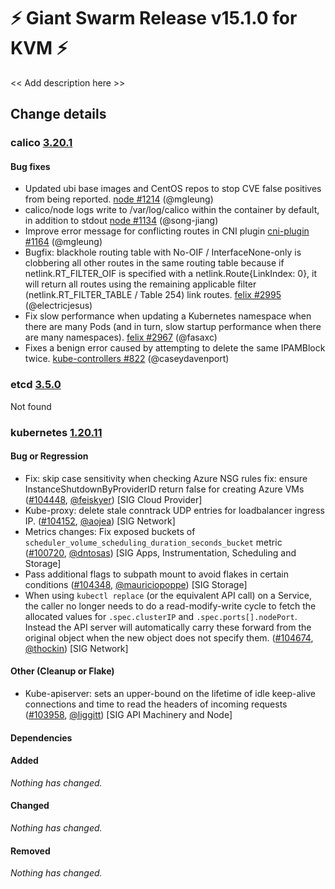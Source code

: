 # :zap: Giant Swarm Release v15.1.0 for KVM :zap:

<< Add description here >>

## Change details


### calico [3.20.1](https://github.com/projectcalico/calico/releases/tag/v3.20.1)

#### Bug fixes
 - Updated ubi base images and CentOS repos to stop CVE false positives from being reported. [node #1214](https://github.com/projectcalico/node/pull/1214) (@mgleung)
 - calico/node logs write to /var/log/calico within the container by default, in addition to stdout [node #1134](https://github.com/projectcalico/node/pull/1134) (@song-jiang)
 - Improve error message for conflicting routes in CNI plugin [cni-plugin #1164](https://github.com/projectcalico/cni-plugin/pull/1164) (@mgleung)
 - Bugfix: blackhole routing table with No-OIF / InterfaceNone-only is clobbering all other routes in the same routing table because if netlink.RT_FILTER_OIF is specified with a netlink.Route{LinkIndex: 0}, it will return all routes using the remaining applicable filter (netlink.RT_FILTER_TABLE / Table 254) link routes. [felix #2995](https://github.com/projectcalico/felix/pull/2995) (@electricjesus)
 - Fix slow performance when updating a Kubernetes namespace when there are many Pods (and in turn, slow startup performance when there are many namespaces). [felix #2967](https://github.com/projectcalico/felix/pull/2967) (@fasaxc)
 - Fixes a benign error caused by attempting to delete the same IPAMBlock twice. [kube-controllers #822](https://github.com/projectcalico/kube-controllers/pull/822) (@caseydavenport)



### etcd [3.5.0](https://github.com/etcd-io/etcd/releases/tag/v3.5.0)

Not found


### kubernetes [1.20.11](https://github.com/kubernetes/kubernetes/releases/tag/v1.20.11)

#### Bug or Regression
- Fix: skip case sensitivity when checking Azure NSG rules
  fix: ensure InstanceShutdownByProviderID return false for creating Azure VMs ([#104448](https://github.com/kubernetes/kubernetes/pull/104448), [@feiskyer](https://github.com/feiskyer)) [SIG Cloud Provider]
- Kube-proxy: delete stale conntrack UDP entries for loadbalancer ingress IP. ([#104152](https://github.com/kubernetes/kubernetes/pull/104152), [@aojea](https://github.com/aojea)) [SIG Network]
- Metrics changes: Fix exposed buckets of `scheduler_volume_scheduling_duration_seconds_bucket` metric ([#100720](https://github.com/kubernetes/kubernetes/pull/100720), [@dntosas](https://github.com/dntosas)) [SIG Apps, Instrumentation, Scheduling and Storage]
- Pass additional flags to subpath mount to avoid flakes in certain conditions ([#104348](https://github.com/kubernetes/kubernetes/pull/104348), [@mauriciopoppe](https://github.com/mauriciopoppe)) [SIG Storage]
- When using `kubectl replace` (or the equivalent API call) on a Service, the caller no longer needs to do a read-modify-write cycle to fetch the allocated values for `.spec.clusterIP` and `.spec.ports[].nodePort`.  Instead the API server will automatically carry these forward from the original object when the new object does not specify them. ([#104674](https://github.com/kubernetes/kubernetes/pull/104674), [@thockin](https://github.com/thockin)) [SIG Network]
#### Other (Cleanup or Flake)
- Kube-apiserver: sets an upper-bound on the lifetime of idle keep-alive connections and time to read the headers of incoming requests ([#103958](https://github.com/kubernetes/kubernetes/pull/103958), [@liggitt](https://github.com/liggitt)) [SIG API Machinery and Node]
#### Dependencies
#### Added
_Nothing has changed._
#### Changed
_Nothing has changed._
#### Removed
_Nothing has changed._




